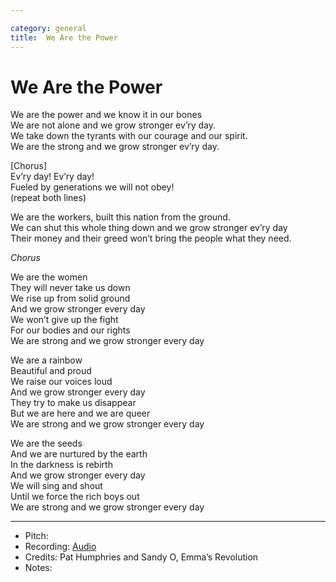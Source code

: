 ```yaml
---

category: general
title:  We Are the Power
---
```



# We Are the Power
  
We are the power and we know it in our bones  
We are not alone and we grow stronger ev’ry day.  
We take down the tyrants with our courage and our spirit.  
We are the strong and we grow stronger ev’ry day.  
  
[Chorus]  
Ev’ry day! Ev’ry day!  
Fueled by generations we will not obey!  
(repeat both lines)  
  
We are the workers, built this nation from the ground.  
We can shut this whole thing down and we grow stronger ev’ry day  
Their money and their greed won’t bring the people what they need.  
  
*Chorus*  
  
  
We are the women  
They will never take us down  
We rise up from solid ground  
And we grow stronger every day  
We won’t give up the fight  
For our bodies and our rights  
We are strong and we grow stronger every day  
  
We are a rainbow  
Beautiful and proud  
We raise our voices loud  
And we grow stronger every day  
They try to make us disappear  
But we are here and we are queer  
We are strong and we grow stronger every day  
  
We are the seeds  
And we are nurtured by the earth  
In the darkness is rebirth  
And we grow stronger every day  
We will sing and shout  
Until we force the rich boys out  
We are strong and we grow stronger every day  
  

---
* Pitch: 
* Recording: [Audio](https://www.dropbox.com/scl/fi/nu03c5t4k614i9jprht8o/We-Are-the-Power-Emma-s-Revolution.wav?rlkey=qz4p8bi24q5rb6a4uxl2rj995&e=1&st=8dfudfb6&dl=0)
* Credits: Pat Humphries and Sandy O, Emma’s Revolution
* Notes: 
